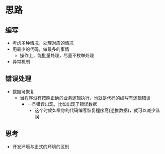 # 思路
## 编写
- 考虑多种情况，处理对应的情况
- 用最少的代码，做最多的事情
	- 操作上，能批量处理，尽量不枚举处理
- 异常机制

## 错误处理
- 数据可恢复
	- 当程序没有按照正确的业务逻辑执行，也就是代码的编写有逻辑错误
		- 一旦错误出现，比如出现了错误数据
			- 这个时候如果你的代码编写恢复程序高(逆推数据)，就可以减少错误

## 思考
- 开发环境与正式的环境的区别